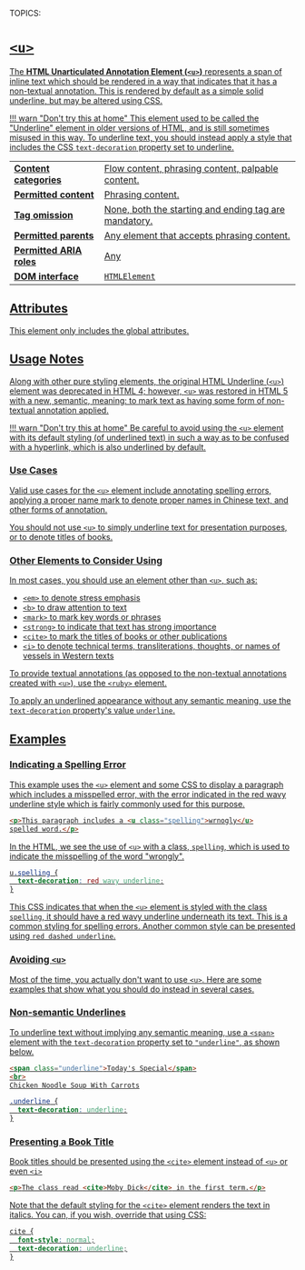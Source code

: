 TOPICS: <u>

# `<u>`

The **HTML Unarticulated Annotation Element (`<u>`)** represents a span of inline text which should
be rendered in a way that indicates that it has a non-textual annotation. This is rendered by
default as a simple solid underline, but may be altered using CSS.

!!! warn "Don't try this at home"
    This element used to be called the "Underline" element in older versions of HTML, and is still
    sometimes misused in this way. To underline text, you should instead apply a style that
    includes the CSS `text-decoration` property set to underline.

|  |  |
| :-- | :-- |
| **Content categories** | Flow content, phrasing content, palpable content. |
| **Permitted content** | Phrasing content.|
| **Tag omission** | None, both the starting and ending tag are mandatory. |
| **Permitted parents** | Any element that accepts phrasing content. |
| **Permitted ARIA roles** | Any |
| **DOM interface** | `HTMLElement` |

## Attributes

This element only includes the [global attributes](/en/webfrontend/HTML_Global_Attributes).

## Usage Notes

Along with other pure styling elements, the original HTML Underline (`<u>`) element was deprecated
in HTML 4; however, `<u>` was restored in HTML 5 with a new, semantic, meaning: to mark text as
having some form of non-textual annotation applied.

!!! warn "Don't try this at home"
    Be careful to avoid using the `<u>` element with its default styling (of underlined text) in
    such a way as to be confused with a hyperlink, which is also underlined by default.

### Use Cases

Valid use cases for the `<u>` element include annotating spelling errors, applying a
proper name mark to denote proper names in Chinese text, and other forms of annotation.

You should not use `<u>` to simply underline text for presentation purposes, or to denote titles of books.

### Other Elements to Consider Using

In most cases, you should use an element other than `<u>`, such as:

- [`<em>`](/en/webfrontend/<em>) to denote stress emphasis
- [`<b>`](/en/webfrontend/<b>)  to draw attention to text
- [`<mark>`](/en/webfrontend/<mark>) to mark key words or phrases
- [`<strong>`](/en/webfrontend/<strong>)  to indicate that text has strong importance
- [`<cite>`](/en/webfrontend/<cite>) to mark the titles of books or other publications
- [`<i>`](/en/webfrontend/<i>) to denote technical terms, transliterations, thoughts,
or names of vessels in Western texts

To provide textual annotations (as opposed to the non-textual annotations created with `<u>`),
use the [`<ruby>`](/en/webfrontend/<ruby>) element.

To apply an underlined appearance without any semantic meaning, use the `text-decoration`
property's value `underline`.

## Examples

### Indicating a Spelling Error

This example uses the `<u>` element and some CSS to display a paragraph which includes a misspelled
error, with the error indicated in the red wavy underline style which is
fairly commonly used for this purpose.

```html
<p>This paragraph includes a <u class="spelling">wrnogly</u>
spelled word.</p>
```

In the HTML, we see the use of `<u>` with a class, `spelling`, which is used to
indicate the misspelling of the word "wrongly".

```css
u.spelling {
  text-decoration: red wavy underline;
}
```

This CSS indicates that when the `<u>` element is styled with the class `spelling`, it should have
a red wavy underline underneath its text. This is a common styling for spelling errors. Another common
style can be presented using `red dashed underline`.

### Avoiding `<u>`

Most of the time, you actually don't want to use `<u>`. Here are some examples that show what you
should do instead in several cases.

### Non-semantic Underlines

To underline text without implying any semantic meaning, use a [`<span>`](/en/webfrontend/<span>)
element with the `text-decoration` property set to `"underline"`, as shown below.

```html
<span class="underline">Today's Special</span>
<br>
Chicken Noodle Soup With Carrots
```

```css
.underline {
  text-decoration: underline;
}
```

### Presenting a Book Title

Book titles should be presented using the [`<cite>`](/en/webfrontend/<cite>) element instead of
`<u>` or even [`<i>`](/en/webfrontend/<i>)

```html
<p>The class read <cite>Moby Dick</cite> in the first term.</p>
```

Note that the default styling for the [`<cite>`](/en/webfrontend/<cite>) element renders the text
in italics. You can, if you wish, override that using CSS:

```css
cite {
  font-style: normal;
  text-decoration: underline;
}
```
